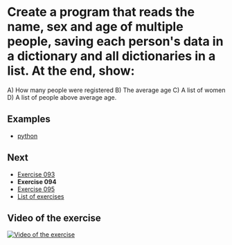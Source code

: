 # Create a program that reads the name, sex and age of multiple people, saving each person's data in a dictionary and all dictionaries in a list. At the end, show: 
A) How many people were registered
B) The average age
C) A list of women
D) A list of people above average age.

## Examples

- [python](python)

## Next

- [Exercise 093](../093)
- **Exercise 094**
- [Exercise 095](../095)
- [List of exercises](../)

## Video of the exercise

[![Video of the exercise](https://img.youtube.com/vi/ETnExBCFeps/maxresdefault.jpg)](https://youtu.be/ETnExBCFeps)
